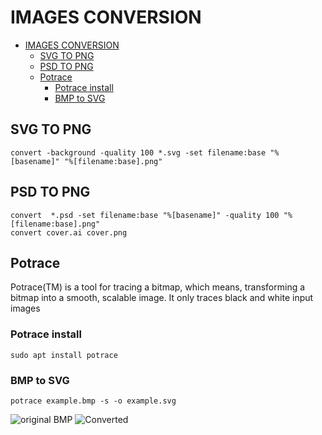 # IMAGES CONVERSION

- [IMAGES CONVERSION](#images-conversion)
  - [SVG TO PNG](#svg-to-png)
  - [PSD TO PNG](#psd-to-png)
  - [Potrace](#potrace)
    - [Potrace install](#potrace-install)
    - [BMP to SVG](#bmp-to-svg)

## SVG TO PNG

```shell
convert -background -quality 100 *.svg -set filename:base "%[basename]" "%[filename:base].png"
```

## PSD TO PNG

```shell
convert  *.psd -set filename:base "%[basename]" -quality 100 "%[filename:base].png"
convert cover.ai cover.png
```

## Potrace

Potrace(TM) is a tool for tracing a bitmap, which means, transforming a bitmap into a smooth, scalable image. It only traces black and white input images

### Potrace install

```shell
sudo apt install potrace
```

### BMP to SVG

```shell
potrace example.bmp -s -o example.svg
```

![original BMP](images/example.bmp)
![Converted](images/example.svg)
